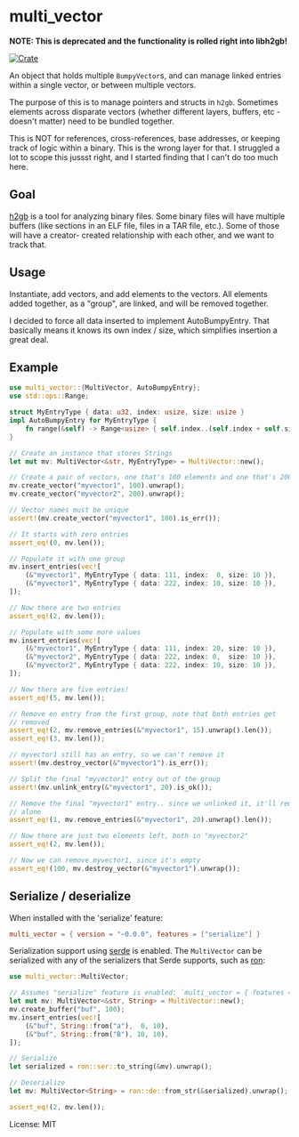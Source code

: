 # multi_vector

**NOTE: This is deprecated and the functionality is rolled right into libh2gb!**

[![Crate](https://img.shields.io/crates/v/multi_vector.svg)](https://crates.io/crates/multi_vector)

An object that holds multiple `BumpyVector`s, and can manage linked entries
within a single vector, or between multiple vectors.

The purpose of this is to manage pointers and structs in `h2gb`. Sometimes
elements across disparate vectors (whether different layers, buffers, etc -
doesn't matter) need to be bundled together.

This is NOT for references, cross-references, base addresses, or keeping
track of logic within a binary. This is the wrong layer for that. I
struggled a lot to scope this jussst right, and I started finding that I
can't do too much here.

## Goal

[h2gb](https://github.com/h2gb/libh2gb) is a tool for analyzing binary
files. Some binary files will have multiple buffers (like sections in an
ELF file, files in a TAR file, etc.). Some of those will have a creator-
created relationship with each other, and we want to track that.

## Usage

Instantiate, add vectors, and add elements to the vectors. All elements
added together, as a "group", are linked, and will be removed together.

I decided to force all data inserted to implement AutoBumpyEntry. That
basically means it knows its own index / size, which simplifies insertion
a great deal.

## Example

```rust
use multi_vector::{MultiVector, AutoBumpyEntry};
use std::ops::Range;

struct MyEntryType { data: u32, index: usize, size: usize }
impl AutoBumpyEntry for MyEntryType {
    fn range(&self) -> Range<usize> { self.index..(self.index + self.size) }
}

// Create an instance that stores Strings
let mut mv: MultiVector<&str, MyEntryType> = MultiVector::new();

// Create a pair of vectors, one that's 100 elements and one that's 200
mv.create_vector("myvector1", 100).unwrap();
mv.create_vector("myvector2", 200).unwrap();

// Vector names must be unique
assert!(mv.create_vector("myvector1", 100).is_err());

// It starts with zero entries
assert_eq!(0, mv.len());

// Populate it with one group
mv.insert_entries(vec![
    (&"myvector1", MyEntryType { data: 111, index:  0, size: 10 }),
    (&"myvector1", MyEntryType { data: 222, index: 10, size: 10 }),
]);

// Now there are two entries
assert_eq!(2, mv.len());

// Populate with some more values
mv.insert_entries(vec![
    (&"myvector1", MyEntryType { data: 111, index: 20, size: 10 }),
    (&"myvector2", MyEntryType { data: 222, index: 0,  size: 10 }),
    (&"myvector2", MyEntryType { data: 222, index: 10, size: 10 }),
]);

// Now there are five entries!
assert_eq!(5, mv.len());

// Remove en entry from the first group, note that both entries get
// removed
assert_eq!(2, mv.remove_entries(&"myvector1", 15).unwrap().len());
assert_eq!(3, mv.len());

// myvector1 still has an entry, so we can't remove it
assert!(mv.destroy_vector(&"myvector1").is_err());

// Split the final "myvector1" entry out of the group
assert!(mv.unlink_entry(&"myvector1", 20).is_ok());

// Remove the final "myvector1" entry.. since we unlinked it, it'll remove
// alone
assert_eq!(1, mv.remove_entries(&"myvector1", 20).unwrap().len());

// Now there are just two elements left, both in "myvector2"
assert_eq!(2, mv.len());

// Now we can remove myvector1, since it's empty
assert_eq!(100, mv.destroy_vector(&"myvector1").unwrap());
```

## Serialize / deserialize

When installed with the 'serialize' feature:

```toml
multi_vector = { version = "~0.0.0", features = ["serialize"] }
```

Serialization support using [serde](https://serde.rs/) is enabled. The
`MultiVector` can be serialized with any of the serializers that Serde
supports, such as [ron](https://github.com/ron-rs/ron):

```rust
use multi_vector::MultiVector;

// Assumes "serialize" feature is enabled: `multi_vector = { features = ["serialize"] }`
let mut mv: MultiVector<&str, String> = MultiVector::new();
mv.create_buffer("buf", 100);
mv.insert_entries(vec![
    (&"buf", String::from("a"),  0, 10),
    (&"buf", String::from("B"), 10, 10),
]);

// Serialize
let serialized = ron::ser::to_string(&mv).unwrap();

// Deserialize
let mv: MultiVector<String> = ron::de::from_str(&serialized).unwrap();

assert_eq!(2, mv.len());
```

License: MIT
